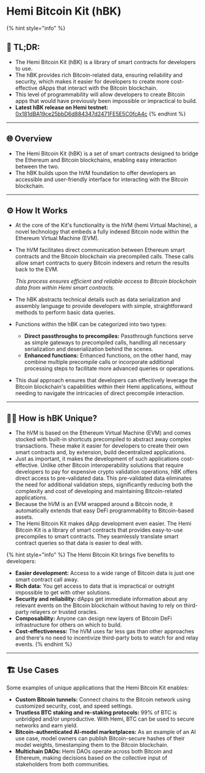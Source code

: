 # Hemi Bitcoin Kit (hBK)

{% hint style="info" %}
## 📜 **TL;DR:**

* The Hemi Bitcoin Kit (hBK) is a library of smart contracts for developers to use.
* The hBK provides rich Bitcoin-related data, ensuring reliability and security, which makes it easier for developers to create more cost-effective dApps that interact with the Bitcoin blockchain.
* This level of programmability will allow developers to create Bitcoin apps that would have previously been impossible or impractical to build.
* **Latest hBK release on Hemi testnet:**\
  [0x181dBA19ce25bbD6d884347d2471FE5E5C0fcA4c](https://testnet.explorer.hemi.xyz/address/0x181dBA19ce25bbD6d884347d2471FE5E5C0fcA4c?tab=contract)
{% endhint %}

***

## 🌐 Overview

* The Hemi Bitcoin Kit (hBK) is a set of smart contracts designed to bridge the Ethereum and Bitcoin blockchains, enabling easy interaction between the two.&#x20;
* The hBK builds upon the hVM foundation to offer developers an accessible and user-friendly interface for interacting with the Bitcoin blockchain.

***

## ⚙️ How It Works

* At the core of the Kit's functionality is the hVM (hemi Virtual Machine), a novel technology that embeds a fully indexed Bitcoin node within the Ethereum Virtual Machine (EVM).
*   The hVM facilitates direct communication between Ethereum smart contracts and the Bitcoin blockchain via precompiled calls. These calls allow smart contracts to query Bitcoin indexers and return the results back to the EVM.&#x20;

    _This process ensures efficient and reliable access to Bitcoin blockchain data from within Hemi smart contracts._
* The hBK abstracts technical details such as data serialization and assembly language to provide developers with simple, straightforward methods to perform basic data queries.
* Functions within the hBK can be categorized into two types:&#x20;
  * **Direct passthroughs to precompiles:** Passthrough functions serve as simple gateways to precompiled calls, handling all necessary serialization and deserialization behind the scenes.
  * **Enhanced functions:** Enhanced functions, on the other hand, may combine multiple precompile calls or incorporate additional processing steps to facilitate more advanced queries or operations.&#x20;
* This dual approach ensures that developers can effectively leverage the Bitcoin blockchain's capabilities within their Hemi applications, without needing to navigate the intricacies of direct precompile interaction.

***

## 🧑‍💻 How is hBK Unique?

* The hVM is based on the Ethereum Virtual Machine (EVM) and comes stocked with built-in shortcuts precompiled to abstract away complex transactions. These make it easier for developers to create their own smart contracts and, by extension, build decentralized applications.&#x20;
* Just as important, it makes the development of such applications cost-effective. Unlike other Bitcoin interoperability solutions that require developers to pay for expensive crypto validation operations, hBK offers direct access to pre-validated data. This pre-validated data eliminates the need for additional validation steps, significantly reducing both the complexity and cost of developing and maintaining Bitcoin-related applications.
* Because the hVM is an EVM wrapped around a Bitcoin node, it automatically extends that easy DeFi programmability to Bitcoin-based assets.&#x20;
* The Hemi Bitcoin Kit makes dApp development even easier. The Hemi Bitcoin Kit is a library of smart contracts that provides easy-to-use precompiles to smart contracts. They seamlessly translate smart contract queries so that data is easier to deal with.

{% hint style="info" %}
The Hemi Bitcoin Kit brings five benefits to developers:

* **Easier development:** Access to a wide range of Bitcoin data is just one smart contract call away.
* **Rich data:** You get access to data that is impractical or outright impossible to get with other solutions.
* **Security and reliability:** dApps get immediate information about any relevant events on the Bitcoin blockchain without having to rely on third-party relayers or trusted oracles.
* **Composability:** Anyone can design new layers of Bitcoin DeFi infrastructure for others on which to build.
* **Cost-effectiveness:** The hVM uses far less gas than other approaches and there's no need to incentivize third-party bots to watch for and relay events.
{% endhint %}

***

## 🏗️ Use Cases

Some examples of unique applications that the Hemi Bitcoin Kit enables:

* **Custom Bitcoin tunnels:** Connect chains to the Bitcoin network using customized security, cost, and speed settings.
* **Trustless BTC staking and re-staking protocols:** 99% of BTC is unbridged and/or unproductive. With Hemi, BTC can be used to secure networks and earn yield.&#x20;
* **Bitcoin-authenticated AI-model marketplaces:** As an example of an AI use case, model owners can publish Bitcoin-secure hashes of their model weights, timestamping them to the Bitcoin blockchain.
* **Multichain DAOs:** Hemi DAOs operate across both Bitcoin and Ethereum, making decisions based on the collective input of stakeholders from both communities.
